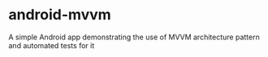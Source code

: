 # android-mvvm
A simple Android app demonstrating the use of MVVM architecture pattern and automated tests for it
